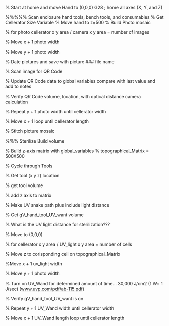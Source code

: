 

% Start at home and move Hand to (0,0,0)
G28 ; home all axes (X, Y, and Z)

%%%%% Scan enclosure hand tools, bench tools, and consumables
% Get Cellerator Size Variable
% Move hand to z=500
% Build Photo mosaic

% for photo cellerator x y area / camera x y area = number of images

% Move x + 1 photo width

% Move y + 1 photo width

% Date pictures and save with picture ### file name

% Scan image for QR Code

% Update QR Code data to global variables compare with last value and add to notes

% Verify QR Code volume, location, with optical distance camera calculation

% Repeat y + 1 photo width until cellerator width

% Move x + 1 loop until cellerator length

% Stitch picture mosaic

%%% Sterilize Build volume

% Build z-axis matrix with global_variables
% topographical_Matrix = 500X500

% Cycle through Tools

% Get tool (x y z) location

% get tool volume

% add z axis to matrix

% Make UV snake path plus include light distance

% Get gV_hand_tool_UV_want volume

% What is the UV light distance for sterilization???

% Move to (0,0,0)

% for cellerator x y area / UV_light x y area = number of cells

% Move z to corisponding cell on topographical_Matrix

%Move x + 1 uv_light width

% Move y + 1 photo width

% Turn on UV_Wand for determined amount of time... 30,000 J/cm2 (1 W= 1 J/sec) (www.uvp.com/pdf/ab-115.pdf)

% Verify gV_hand_tool_UV_want is on

% Repeat y + 1 UV_Wand width until cellerator width

% Move x + 1 UV_Wand length loop until cellerator length
